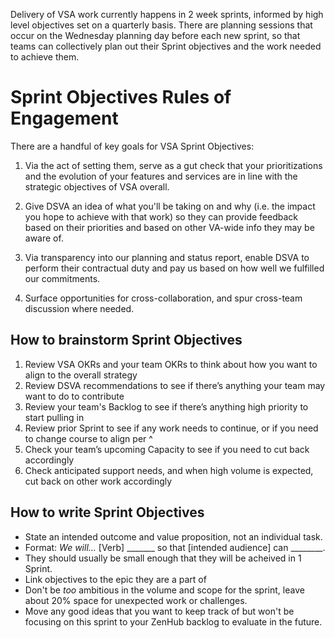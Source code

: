 Delivery of VSA work currently happens in 2 week sprints, informed by high level objectives set on a quarterly basis. There are planning sessions that occur on the Wednesday planning day before each new sprint, so that teams can collectively plan out their Sprint objectives and the work needed to achieve them. 

# Sprint Objectives Rules of Engagement

There are a handful of key goals for VSA Sprint Objectives:

1. Via the act of setting them, serve as a gut check that your prioritizations and the evolution of your features and services are in line with the strategic objectives of VSA overall.

2. Give DSVA an idea of what you'll be taking on and why (i.e. the impact you hope to achieve with that work) so they can provide feedback based on their priorities and based on other VA-wide info they may be aware of.

3. Via transparency into our planning and status report, enable DSVA to perform their contractual duty and pay us based on how well we fulfilled our commitments.

4. Surface opportunities for cross-collaboration, and spur cross-team discussion where needed.

## How to brainstorm Sprint Objectives

1. Review VSA OKRs and your team OKRs to think about how you want to align to the overall strategy
1. Review DSVA recommendations to see if there’s anything your team may want to do to contribute
1. Review your team's Backlog to see if there’s anything high priority to start pulling in
1. Review prior Sprint to see if any work needs to continue, or if you need to change course to align per ^
1. Check your team’s upcoming Capacity to see if you need to cut back accordingly
1. Check anticipated support needs, and when high volume is expected, cut back on other work accordingly

## How to write Sprint Objectives
- State an intended outcome and value proposition, not an individual task.
- Format: _We will..._ [Verb] _______ so that [intended  audience] can ________.
- They should usually be small enough that they will be acheived in 1 Sprint.
- Link objectives to the epic they are a part of
- Don't be _too_ ambitious in the volume and scope for the sprint, leave about 20% space for unexpected work or challenges.
- Move any good ideas that you want to keep track of but won't be focusing on this sprint to your ZenHub backlog to evaluate in the future.
